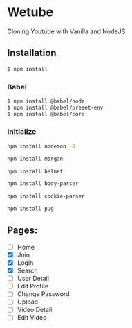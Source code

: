 # Wetube
Cloning Youtube with Vanilla and NodeJS


## Installation

``` bash
$ npm install 
```

### Babel

``` bash
$ npm install @babel/node
$ npm install @babel/preset-env
$ npm install @babel/core
```

### Initialize

``` bash
npm install nodemon -D
```

``` bash
npm install morgan
```

``` bash
npm install helmet
```

``` bash
npm install body-parser
```

``` bash
npm install cookie-parser
```

``` bash
npm install pug
```

## Pages:

- [ ] Home
- [x] Join
- [x] Login
- [x] Search
- [ ] User Detail
- [ ] Edit Profile
- [ ] Change Password
- [ ] Upload
- [ ] Video Detail
- [ ] Edit Video
